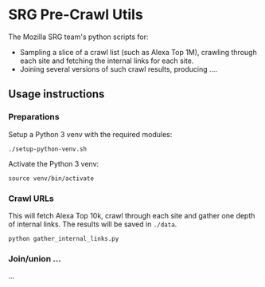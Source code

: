 # SRG Pre-Crawl Utils

The Mozilla SRG team's python scripts for:
 * Sampling a slice of a crawl list (such as Alexa Top 1M), crawling through each site and fetching the internal links for each site.
 * Joining several versions of such crawl results, producing ....

## Usage instructions

### Preparations

Setup a Python 3 venv with the required modules:

```
./setup-python-venv.sh
```

Activate the Python 3 venv:

```
source venv/bin/activate
```

### Crawl URLs

This will fetch Alexa Top 10k, crawl through each site and gather one depth of internal links. The results will be saved in `./data`. 

```
python gather_internal_links.py
```

### Join/union ...

...
